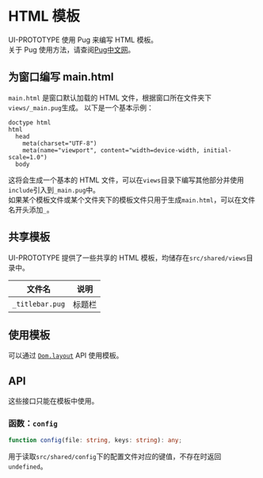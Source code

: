 # HTML 模板
UI-PROTOTYPE 使用 Pug 来编写 HTML 模板。  
关于 Pug 使用方法，请查阅[Pug中文网](https://www.pugjs.cn)。

## 为窗口编写 main.html
`main.html` 是窗口默认加载的 HTML 文件，根据窗口所在文件夹下`views/_main.pug`生成。
以下是一个基本示例：
```pug
doctype html
html
  head
    meta(charset="UTF-8")
    meta(name="viewport", content="width=device-width, initial-scale=1.0")
  body
```
这将会生成一个基本的 HTML 文件，可以在`views`目录下编写其他部分并使用`include`引入到`_main.pug`中。  
如果某个模板文件或某个文件夹下的模板文件只用于生成`main.html`，可以在文件名开头添加`_`。

## 共享模板
UI-PROTOTYPE 提供了一些共享的 HTML 模板，均储存在`src/shared/views`目录中。

| 文件名          | 说明   |
| --------------- | ------ |
| `_titlebar.pug` | 标题栏 |

## 使用模板
可以通过 [`Dom.layout`](./utils.md#layout) API 使用模板。

## API
这些接口只能在模板中使用。

### 函数：`config`
```typescript
function config(file: string, keys: string): any;
```
用于读取`src/shared/config`下的配置文件对应的键值，不存在时返回`undefined`。
